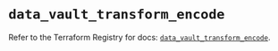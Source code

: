 # `data_vault_transform_encode`

Refer to the Terraform Registry for docs: [`data_vault_transform_encode`](https://registry.terraform.io/providers/hashicorp/vault/5.0.0/docs/data-sources/transform_encode).
